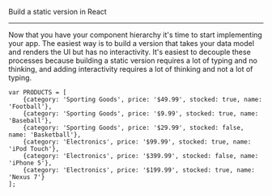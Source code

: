 Build a static version in React

----------------------------------------------------------------------

Now that you have your component hierarchy it's time to start implementing your app. The easiest way is to build a version that takes your data model and renders the UI but has no interactivity. It's easiest to decouple these processes because building a static version requires a lot of typing and no thinking, and adding interactivity requires a lot of thinking and not a lot of typing.

    var PRODUCTS = [
        {category: 'Sporting Goods', price: '$49.99', stocked: true, name: 'Football'},
        {category: 'Sporting Goods', price: '$9.99', stocked: true, name: 'Baseball'},
        {category: 'Sporting Goods', price: '$29.99', stocked: false, name: 'Basketball'},
        {category: 'Electronics', price: '$99.99', stocked: true, name: 'iPod Touch'},
        {category: 'Electronics', price: '$399.99', stocked: false, name: 'iPhone 5'},
        {category: 'Electronics', price: '$199.99', stocked: true, name: 'Nexus 7'}
    ];